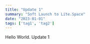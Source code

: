 ```yaml
---
title: "Update 1"
summary: "Soft Launch to Lite.Space"
date: "2023-01-01"
tags: ['tag1', 'tag2']
---
```


Hello World. Update 1 